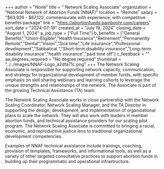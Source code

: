 +++
author = "None"
title = " Network Scaling Associate"
organization = "National Network of Abortion Funds (NNAF)"
location = "Remote"
salary = "$63,926 - $67,122, commensurate with experience, with competitive benefits package"
link = "https://abortionfunds.bamboohr.com/careers"
sort_date = "2024-07-19"
created_at = "July 19, 2024"
closing_date = "August 1, 2024"
a_job_type = ["Full Time"]
b_benefits = ["General Benefits","Union-Eligible","Health Insurance","Retirement","Permanently Remote","Dental","Vision","Sick time","Life insurance","Professional development","Sabbatical ","Short-term disability insurance","Long-term disability insurance","health insurance","paid time off"]
c_feedback = ""
aa_degrees_required = "No degree required"
thumbnail = "../../images/NNAF-Logo_a2dfa71c.png"
+++
The Network Scaling Associate is responsible for supporting network capacity, communication,  and strategy for organizational development of member funds, with specific emphasis on skill sharing webinars and learning cohorts to leverage the unique strengths and relationships of the network. The Associate is part of the growing Technical Assistance (TA) team. 

The Network Scaling Associate works in close partnership with the Network Scaling Coordinator, Network Scaling Manager, and the TA Director in supporting the design, development, and implementation of organizational plans to scale the network. They will also work with leaders in member abortion funds, and technical assistance providers for our scaling pilot program. The Network Scaling Associate is committed to bringing a racial, economic, and reproductive justice lens to traditional organizational development competencies.

Examples of NNAF technical assistance include trainings, coaching, provision of templates, frameworks, and informational tools, as well as a variety of other targeted consultative practices to support abortion funds in building up their programmatic and operational infrastructure.